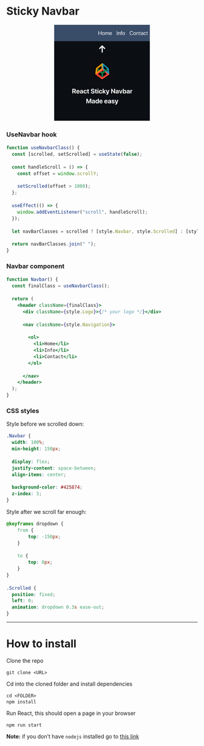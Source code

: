 # Sticky Navbar

<p align="center"><img src="screenshots/main.gif" width="50%"/></p>

### UseNavbar hook


```jsx
function useNavbarClass() {
  const [scrolled, setScrolled] = useState(false);

  const handleScroll = () => {
    const offset = window.scrollY;

    setScrolled(offset > 1000);
  };

  useEffect(() => {
    window.addEventListener("scroll", handleScroll);
  });

  let navBarClasses = scrolled ? [style.Navbar, style.Scrolled] : [style.Navbar];

  return navBarClasses.join(" ");
}
```

### Navbar component

```jsx
function Navbar() {
  const finalClass = useNavbarClass();

  return (
    <header className={finalClass}>
      <div className={style.Logo}>{/* your logo */}</div>

      <nav className={style.Navigation}>

        <ol>
          <li>Home</li>
          <li>Info</li>
          <li>Contact</li>
        </ol>

      </nav>
    </header>
  );
}
```

### CSS styles

Style before we scrolled down:

```css
.Navbar {
  width: 100%;
  min-height: 150px;

  display: flex;
  justify-content: space-between;
  align-items: center;

  background-color: #425874;
  z-index: 3;
}
```

Style after we scroll far enough:

```css
@keyframes dropdown {
    from {
        top: -150px;
    }

    to {
        top: 0px;
    }
}

.Scrolled {
  position: fixed;
  left: 0;
  animation: dropdown 0.3s ease-out;
}
```

---

# How to install

Clone the repo
```shell
git clone <URL>
```

Cd into the cloned folder and install dependencies
```shell
cd <FOLDER>
npm install
```

Run React, this should open a page in your browser
```shell
npm run start
```

**Note:** if you don't have `nodejs` installed go to [this link](https://nodejs.org/en/download/)